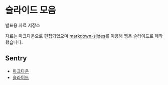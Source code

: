 # 슬라이드 모음

발표용 자료 저장소

자료는 마크다운으로 편집되었으며 [markdown-slides](https://gitlab.com/da_doomer/markdown-slides)를 이용해 웹용 슬라이드로 제작했습니다.

## Sentry
- [마크다운](tech/sentry.md) 
- [슬라이드](https://harry-shopl.github.io/md-slides/tech/sentry/)
